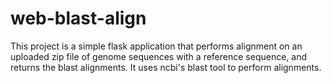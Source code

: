 web-blast-align
=================

This project is a simple flask application that performs alignment on an uploaded zip file of genome sequences with a reference sequence, and returns the blast alignments. It uses ncbi's blast tool to perform alignments.
